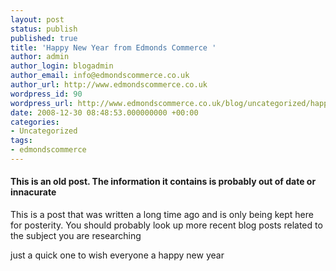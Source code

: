 ```yaml
---
layout: post
status: publish
published: true
title: 'Happy New Year from Edmonds Commerce '
author: admin
author_login: blogadmin
author_email: info@edmondscommerce.co.uk
author_url: http://www.edmondscommerce.co.uk
wordpress_id: 90
wordpress_url: http://www.edmondscommerce.co.uk/blog/uncategorized/happy-new-year-from-edmonds-commerce/
date: 2008-12-30 08:48:53.000000000 +00:00
categories:
- Uncategorized
tags:
- edmondscommerce
---
```

<div class="oldpost"><h4>This is an old post. The information it contains is probably out of date or innacurate</h4>
<p>
This is a post that was written a long time ago and is only being kept here for posterity.
You should probably look up more recent blog posts related to the subject you are researching
</p>
</div>
just a quick one to wish everyone a happy new year 
